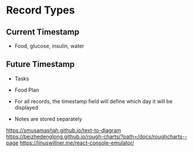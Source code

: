 # Record Types
## Current Timestamp
* Food, glucose, insulin, water

## Future Timestamp
* Tasks
* Food Plan

* For all records, the timestamp field will define which day it will be displayed
* Notes are stored separately

https://smusamashah.github.io/text-to-diagram
https://beizhedenglong.github.io/rough-charts/?path=/docs/roughcharts--page
https://linuswillner.me/react-console-emulator/